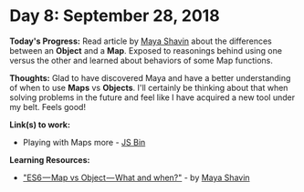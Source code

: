 # Day 8: September 28, 2018

**Today's Progress:** Read article by [Maya Shavin](http://mayashavin.com/?source=user_profile---------------------------) about the differences between an **Object** and a **Map**. Exposed to reasonings behind using one versus the other and learned about behaviors of some Map functions.

**Thoughts:** Glad to have discovered Maya and have a better understanding of when to use **Maps** vs **Objects**. I'll certainly be thinking about that when solving problems in the future and feel like I have acquired a new tool under my belt. Feels good!

**Link(s) to work:**
* Playing with Maps more - [JS Bin](https://jsbin.com/meyolubefa/edit?js,console)

**Learning Resources:**
* ["ES6 — Map vs Object — What and when?"](https://medium.com/front-end-hacking/es6-map-vs-object-what-and-when-b80621932373) - by [Maya Shavin](http://mayashavin.com/?source=user_profile---------------------------)
